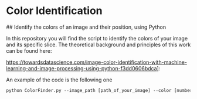 # Color Identification

## Identify the colors of an image and their position, using Python 

In this repository you will find the script to identify the colors of your image and its specific slice. 
The theoretical background and principles of this work can be found here:

https://towardsdatascience.com/image-color-identification-with-machine-learning-and-image-processing-using-python-f3dd0606bdca]:

An example of the code is the following one
```python
python ColorFinder.py --image_path [path_of_your_image] --color [number_of_colors] --color_number [chosen_color]
```
